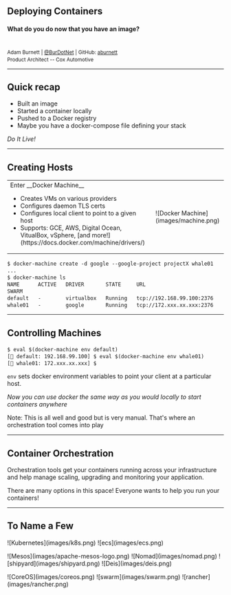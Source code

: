 ## Deploying Containers

#### What do you do now that you have an image?

<p>
<br/>
<small>Adam Burnett | <a href="https://twitter.com/BurDotNet">@BurDotNet</a> | GitHub: <a href="https://github.com/aburnett">aburnett</a></small>
<br/>
<small>Product Architect -- Cox Automotive</small>
</p>

---

## Quick recap

* Built an image
* Started a container locally
* Pushed to a Docker registry
* Maybe you have a docker-compose file defining your stack

_Do It Live!_

---

## Creating Hosts

<p>
<table>
<tr>
  <td style="vertical-align:middle">
  Enter __Docker Machine__

  <ul>
    <li>Creates VMs on various providers</li>
    <li>Configures daemon TLS certs</li>
    <li>Configures local client to point to a given host</li>
    <li>Supports: GCE, AWS, Digital Ocean, VitualBox, vSphere, [and more!](https://docs.docker.com/machine/drivers/)</li>
  </ul>

  <small> </small>

  </td>
  <td>
  ![Docker Machine](images/machine.png)
  </td>
</tr>
</table>
</p>

```
$ docker-machine create -d google --google-project projectX whale01
...
$ docker-machine ls
NAME      ACTIVE   DRIVER       STATE     URL                         SWARM
default   -        virtualbox   Running   tcp://192.168.99.100:2376
whale01   -        google       Running   tcp://172.xxx.xx.xxx:2376
```

---

## Controlling Machines

```
$ eval $(docker-machine env default)
[🐳 default: 192.168.99.100] $ eval $(docker-machine env whale01)
[🐳 whale01: 172.xxx.xx.xxx] $
```

`env` sets docker environment variables to point your client at a particular host.

_Now you can use docker the same way as you would locally to start containers anywhere_

Note:
This is all well and good but is very manual. That's where an orchestration tool comes
into play

---

## Container Orchestration

<p>
Orchestration tools get your containers running across your infrastructure
and help manage scaling, upgrading and monitoring your application.
</p>

<p>
There are many options in this space! Everyone wants to help you run your
containers!
</p>

---

## To Name a Few

<p>
<span>![Kubernetes](images/k8s.png)</span>
<span>![ecs](images/ecs.png)</span>

</p>
<p>
<span>![Mesos](images/apache-mesos-logo.png)</span>
<span>![Nomad](images/nomad.png)</span>
<span>![shipyard](images/shipyard.png)</span>
<span>![Deis](images/deis.png)</span>
</p>
<p>
<span>![CoreOS](images/coreos.png)</span>
<span>![swarm](images/swarm.png)</span>
<span>![rancher](images/rancher.png)</span>
</p>

